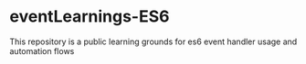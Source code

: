 # eventLearnings-ES6
This repository is a public learning grounds for es6 event handler usage and automation flows
